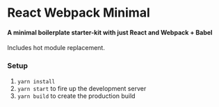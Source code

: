 # React Webpack Minimal
#### A minimal boilerplate starter-kit with just React and Webpack + Babel

Includes hot module replacement.

### Setup
1. `yarn install`
2. `yarn start` to fire up the development server
3. `yarn build` to create the production build